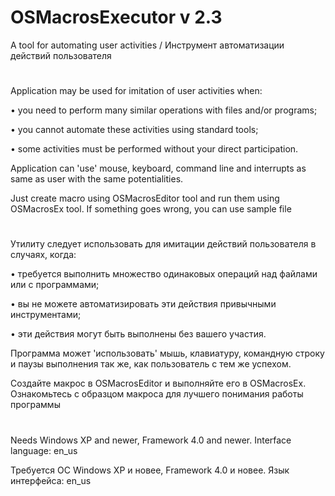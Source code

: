 # OSMacrosExecutor v 2.3
A tool for automating user activities / Инструмент автоматизации действий пользователя
#
Application may be used for imitation of user activities when:

 • you need to perform many similar operations with files and/or programs;

 • you cannot automate these activities using standard tools;

 • some activities must be performed without your direct participation.

Application can 'use' mouse, keyboard, command line and interrupts as same as user with the same potentialities.

Just create macro using OSMacrosEditor tool and run them using OSMacrosEx tool. If something goes wrong, you can use sample file
#
Утилиту следует использовать для имитации действий пользователя в случаях, когда:

 • требуется выполнить множество одинаковых операций над файлами или с программами;

 • вы не можете автоматизировать эти действия привычными инструментами;

 • эти действия могут быть выполнены без вашего участия.

Программа может 'использовать' мышь, клавиатуру, командную строку и паузы выполнения так же, как пользователь с тем же успехом.

Создайте макрос в OSMacrosEditor и выполняйте его в OSMacrosEx. Ознакомьтесь с образцом макроса для лучшего понимания работы программы
#

Needs Windows XP and newer, Framework 4.0 and newer. Interface language: en_us

Требуется ОС Windows XP и новее, Framework 4.0 и новее. Язык интерфейса: en_us
